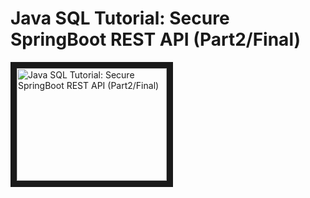 # Java SQL Tutorial:  Secure SpringBoot REST API (Part2/Final)
<a href="http://www.youtube.com/watch?feature=player_embedded&v=NVHa3BbDAX0" target="_blank"><img src="http://img.youtube.com/vi/NVHa3BbDAX0/0.jpg" alt="Java SQL Tutorial:  Secure SpringBoot REST API (Part2/Final)" width="240" height="180" border="10" /></a>